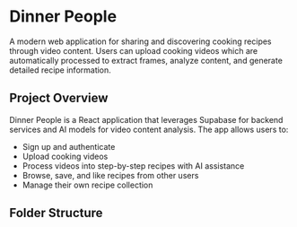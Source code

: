 # Dinner People

A modern web application for sharing and discovering cooking recipes through video content. Users can upload cooking videos which are automatically processed to extract frames, analyze content, and generate detailed recipe information.

## Project Overview

Dinner People is a React application that leverages Supabase for backend services and AI models for video content analysis. The app allows users to:

- Sign up and authenticate
- Upload cooking videos
- Process videos into step-by-step recipes with AI assistance
- Browse, save, and like recipes from other users
- Manage their own recipe collection

## Folder Structure

